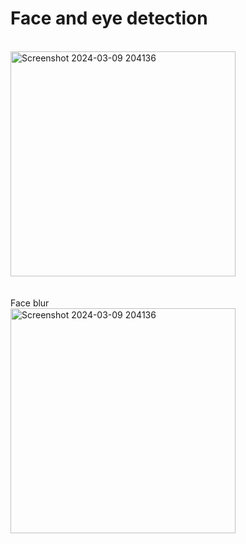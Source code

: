 # Face and eye detection
<br>
<img width="360" alt="Screenshot 2024-03-09 204136" src="https://github.com/Bhavaneet/Computer-Vision-projects/assets/130878982/84d90de1-a34c-4885-83c6-675248084179">
<br><br><br>
Face blur
<br>
<img width="360" alt="Screenshot 2024-03-09 204136" src="https://github.com/Bhavaneet/Computer-Vision-projects/assets/130878982/bcfe7f59-f542-4ef8-899c-54959fe2d697">
